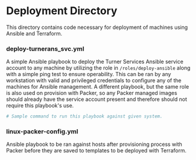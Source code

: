# Deployment Directory

This directory contains code necessary for deployment of machines using Ansible and Terraform.

### deploy-turnerans_svc.yml

A simple Ansible playbook to deploy the Turner Services Ansible service account to any machine by utilizing the role in `/roles/deploy-ansible` along with a simple ping test to ensure operability. This can be ran by any workstation with valid and privileged credentials to configure any of the machines for Ansible management. A different playbook, but the same role is also used on provision with Packer, so any Packer managed images should already have the service account present and therefore should not require this playbook's use.

```bash
# Sample command to run this playbook against given system.
```

### linux-packer-config.yml

Ansible playbook to be ran against hosts after provisioning process with Packer before they are saved to templates to be deployed with Terraform.